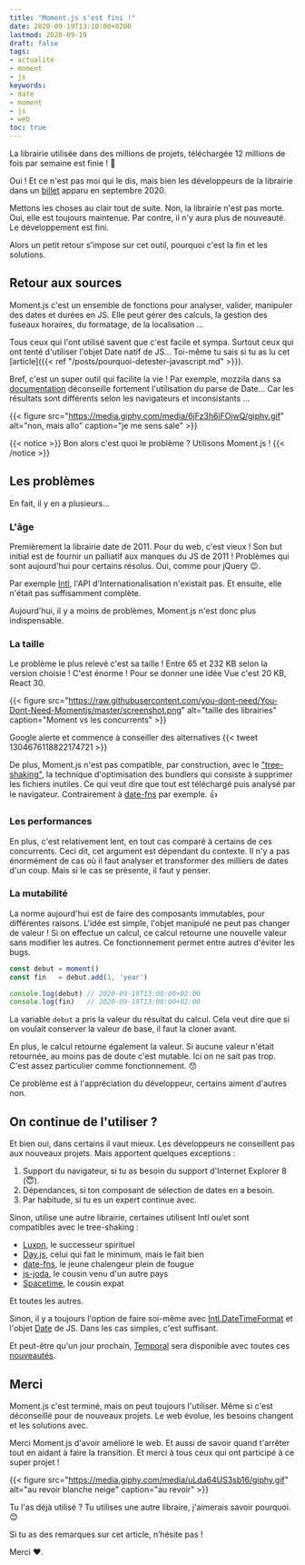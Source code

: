 ```yaml
---
title: "Moment.js s'est fini !"
date: 2020-09-19T13:10:00+0200
lastmod: 2020-09-19
draft: false
tags: 
- actualité
- moment
- js
keywords: 
- date
- moment
- js
- web
toc: true
---
```


La librairie utilisée dans des millions de projets, téléchargée 12 millions de fois par semaine est finie ! :clap:

Oui ! Et ce n'est pas moi qui le dis, mais bien les développeurs de la librairie dans un [billet](https://momentjs.com/docs/#/-project-status/) apparu en septembre 2020.

Mettons les choses au clair tout de suite. Non, la librairie n'est pas morte. Oui, elle est toujours maintenue.
Par contre, il n'y aura plus de nouveauté. Le développement est fini.

Alors un petit retour s'impose sur cet outil, pourquoi c'est la fin et les solutions.

## Retour aux sources

Moment.js c'est un ensemble de fonctions pour analyser, valider, manipuler des dates et durées en JS.
Elle peut gérer des calculs, la gestion des fuseaux horaires, du formatage, de la localisation ...

Tous ceux qui l'ont utilisé savent que c'est facile et sympa.
Surtout ceux qui ont tenté d'utiliser l'objet Date natif de JS...
Toi-même tu sais si tu as lu cet [article]({{< ref "/posts/pourquoi-detester-javascript.md" >}}).

Bref, c'est un super outil qui facilite la vie ! Par exemple, mozzila dans sa [documentation](https://developer.mozilla.org/fr/docs/Web/JavaScript/Reference/Global_Objects/Date/Date#Timestamp_string) déconseille fortement l'utilisation du parse de Date...
Car les résultats sont différents selon les navigateurs et inconsistants ...

{{< figure src="https://media.giphy.com/media/6jFz3h6iFOjwQ/giphy.gif" alt="non, mais allo" caption="je me sens sale" >}}

{{< notice >}}
Bon alors c'est quoi le problème ? Utilisons Moment.js !
{{< /notice >}}

## Les problèmes

En fait, il y en a plusieurs...

### L'âge

Premièrement la librairie date de 2011. Pour du web, c'est vieux !
Son but initial est de fournir un palliatif aux manques du JS de 2011 ! Problèmes qui sont aujourd'hui pour certains résolus.
Oui, comme pour jQuery :wink:.

Par exemple [Intl](https://developer.mozilla.org/fr/docs/Web/JavaScript/Reference/Objets_globaux/Intl), l'API d'Internationalisation n'existait pas.
Et ensuite, elle n'était pas suffisamment complète.

Aujourd'hui, il y a moins de problèmes, Moment.js n'est donc plus indispensable.

### La taille
 
Le problème le plus relevé c'est sa taille ! Entre 65 et 232 KB selon la version choisie ! C'est énorme !
Pour se donner une idée Vue c'est 20 KB, React 30.

{{< figure src="https://raw.githubusercontent.com/you-dont-need/You-Dont-Need-Momentjs/master/screenshot.png" alt="taille des librairies" caption="Moment vs les concurrents" >}}

Google alerte et commence à conseiller des alternatives {{< tweet 1304676118822174721 >}}

De plus, Moment.js n'est pas compatible, par construction, avec le ["tree-shaking"](https://webpack.js.org/guides/tree-shaking/), la technique d'optimisation des bundlers qui consiste à supprimer les fichiers inutiles.
Ce qui veut dire que tout est téléchargé puis analysé par le navigateur. Contrairement à [date-fns](https://date-fns.org/) par exemple. :thumbsup:


### Les performances
 
En plus, c'est relativement lent, en tout cas comparé à certains de ces concurrents. Ceci dit, cet argument est dépendant du contexte.
Il n'y a pas énormément de cas où il faut analyser et transformer des milliers de dates d'un coup.
Mais si le cas se présente, il faut y penser.

### La mutabilité

La norme aujourd'hui est de faire des composants immutables, pour différentes raisons.
L'idée est simple, l'objet manipulé ne peut pas changer de valeur ! Si on effectue un calcul, ce calcul retourne une nouvelle valeur sans modifier les autres.
Ce fonctionnement permet entre autres d'éviter les bugs.

```javascript
const debut = moment()
const fin   = debut.add(1, 'year')

console.log(debut) // 2020-09-19T13:00:00+02:00
console.log(fin)   // 2020-09-19T13:00:00+02:00
```

La variable `debut` a pris la valeur du résultat du calcul. Cela veut dire que si on voulait conserver la valeur de base, il faut la cloner avant.

En plus, le calcul retourne également la valeur. Si aucune valeur n'était retournée, au moins pas de doute c'est mutable.
Ici on ne sait pas trop. C'est assez particulier comme fonctionnement. :hushed:

Ce problème est à l'appréciation du développeur, certains aiment d'autres non. 

## On continue de l'utiliser ?

Et bien oui, dans certains il vaut mieux. Les développeurs ne conseillent pas aux nouveaux projets.
Mais apportent quelques exceptions :

1. Support du navigateur, si tu as besoin du support d'Internet Explorer 8 (:innocent:).
2. Dépendances, si ton composant de sélection de dates en a besoin.
3. Par habitude, si tu es un expert continue avec.

Sinon, utilise une autre librairie, certaines utilisent Intl ou/et sont compatibles avec le tree-shaking :
- [Luxon](https://moment.github.io/luxon/), le successeur spirituel
- [Day.js](https://day.js.org/), celui qui fait le minimum, mais le fait bien
- [date-fns](https://date-fns.org/), le jeune chalengeur plein de fougue
- [js-joda](https://js-joda.github.io/js-joda/), le cousin venu d'un autre pays
- [Spacetime](https://github.com/spencermountain/spacetime), le cousin expat

Et toutes les autres.

Sinon, il y a toujours l'option de faire soi-même avec [Intl.DateTimeFormat](https://developer.mozilla.org/fr/docs/Web/JavaScript/Reference/Objets_globaux/Intl/DateTimeFormat) et l'objet [Date](https://developer.mozilla.org/fr/docs/Web/JavaScript/Reference/Objets_globaux/Date) de JS.
Dans les cas simples, c'est suffisant.

Et peut-être qu'un jour prochain, [Temporal](https://github.com/tc39/proposal-temporal) sera disponible avec toutes ces [nouveautés](https://tc39.es/proposal-temporal/docs/index.html).

## Merci
Moment.js c'est terminé, mais on peut toujours l'utiliser. Même si c'est déconseillé pour de nouveaux projets.
Le web évolue, les besoins changent et les solutions avec.

Merci Moment.js d'avoir amélioré le web. Et aussi de savoir quand t'arrêter tout en aidant à faire la transition.
Et merci à tous ceux qui ont participé à ce super projet !

{{< figure src="https://media.giphy.com/media/uLda64US3sb16/giphy.gif" alt="au revoir blanche neige" caption="au revoir" >}}

Tu l'as déjà utilisé ? Tu utilises une autre libraire, j'aimerais savoir pourquoi. :blush:

Si tu as des remarques sur cet article, n’hésite pas !

Merci :heart:.
